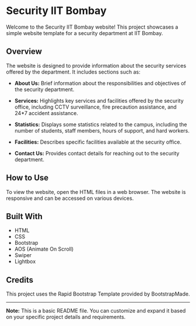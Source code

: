 # Security IIT Bombay

Welcome to the Security IIT Bombay website! This project showcases a simple website template for a security department at IIT Bombay.

## Overview

The website is designed to provide information about the security services offered by the department. It includes sections such as:

- **About Us:** Brief information about the responsibilities and objectives of the security department.

- **Services:** Highlights key services and facilities offered by the security office, including CCTV surveillance, fire precaution assistance, and 24*7 accident assistance.

- **Statistics:** Displays some statistics related to the campus, including the number of students, staff members, hours of support, and hard workers.

- **Facilities:** Describes specific facilities available at the security office.

- **Contact Us:** Provides contact details for reaching out to the security department.

## How to Use

To view the website, open the HTML files in a web browser. The website is responsive and can be accessed on various devices.

## Built With

- HTML
- CSS
- Bootstrap
- AOS (Animate On Scroll)
- Swiper
- Lightbox

## Credits

This project uses the Rapid Bootstrap Template provided by BootstrapMade.

---

**Note:** This is a basic README file. You can customize and expand it based on your specific project details and requirements.

